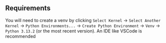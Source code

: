 ## Requirements
You will need to create a venv by clicking `Select Kernel` -> `Select Another Kernel` -> `Python Environments...` -> `Create Python Environment` -> `Venv` -> `Python 3.13.2` (or the most recent version).
An IDE like VSCode is recommended
